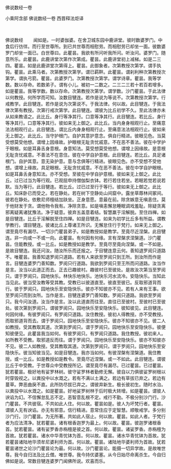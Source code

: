 佛说数经一卷


小乘阿含部
佛说数经一卷
西晋释法炬译


　　

佛说数经
　　闻如是。一时婆伽婆。在舍卫城东园中鹿讲堂。彼时数婆罗门。中食后行彷徉。而行至世尊所。到已共世尊而相慰劳。而相慰劳已却坐一面。彼数婆罗门却坐一面已。白世尊曰。此瞿昙。我欲有所问听我所问。听汝问。婆罗门。随意所乐。此瞿昙。此鹿讲堂次第作次第成。瞿昙。此鹿讲堂初上减梯。如是二三四。瞿昙。如是此鹿讲堂次第得上。瞿昙。此御象者。次第教授次第学。谓手执钩。瞿昙。此乘马者。次第教授次第学。谓已羁靽。此瞿昙。谓刹利种次第教授次第学。谓执弓箭。瞿昙。此婆罗门。次第教授次第学。谓学诗章。瞿昙。我等学数。数以存命。若数弟子。谓有小儿。被初一二数之。二三二三若十若百若增多。如是瞿昙。我等学数。数以存命。次第教授次第学。谓学数。沙门瞿昙。于此法律以何教授。何所学而可知。汝数目犍连。若作是说为等说不。次第教授次第学。行戒教学。此目犍连。若作是说为次第说不。于我法律。何以故。此目犍连。于我法律次第有教授。次第行戒次第学。此目犍连。谓彼为比丘初学不久。至此法律亦未从如来教语之。此比丘。身行等净其行。口意等净其行。此目犍连。若比丘。身行等净其行。口意等净其行。彼如来无上御之。此比丘。当内身身相观行止。至痛意法法相观行止。此目犍连。谓比丘内身身相观行止。至痛意法法相观行止。彼如来无上御之。此比丘。当守护根门。自护其意护意念。俱自行精进。彼眼见色。当莫受想莫受他想。谓增上因缘故。护眼根无耻贪忧戚意。不在恶不善法。彼在中学护于眼根。如是耳鼻舌身意根。身意知法。莫受想莫受他想。谓增上因缘故。是意根无耻贪忧戚意。不善法不在意住。彼在中学自护意根。此目犍连。若比丘。具足诸根门。自护其意。意无染护意。意与念俱等行精进。彼眼见色。亦不受想不受他想。谓增上缘故。具足眼根。无耻贪忧戚意。不在恶不善法。彼在中学自护眼根。如是耳鼻舌身意知法。亦不受想。至彼在中学自护意根。彼如来无上御之。此比丘。过已过当为等行观。已观屈申持僧伽梨衣钵。若行若住若坐。若眠若觉若说若默。当为等行。此目犍连。若比丘。过已过至行于等行。彼如来无上御之。此比丘。知床卧已而受之。若在静处。若在树下空静处山间窟中。露坐草蓐林间冢间。彼若在静处。依敷尼师檀结加趺坐。正身意愿。意最在前。除贪嫉意无嗔恚住。莫于他财发于贪。谓他物令我有。净除贪意。如是嗔恚懈怠睡眠调戏羞耻。除疑贪离邪离疑离诸犹豫法。净于疑意。彼弃五盖意着结。智慧羸于淫解脱。至住四禅。如是目犍连。比丘于淫解脱至住四禅。如是目犍连。如来为初学比丘多有所益。谓教学教行。谓目犍连。彼诸比丘上尊诸王所识。无懈怠住行于梵行。如来无上御之。谓至竟尽有漏尽。一切沙门瞿昙弟子。如是教授如是教学。至竟尽近涅槃。此目犍连。非一向或一不或一向。此瞿昙。有何因有何缘。言有涅槃求涅槃道。沙门瞿昙。住能教授。或一比丘。如是教授如是教学。至竟尽至竟向涅槃。或一不如是。是故目犍连。我还问汝。随汝所乐而还报之。于目犍连意云何。善知退罗阅只道路不。唯瞿昙。我善知退罗阅只道路。若有人来欲至罗阅只到王所。到汝所而作是言。目犍连婆罗门善知数。罗阅只行道路。我欲到罗阅只至王所而问道路。汝当作是言。汝当以此道正而去。正去已趣彼村。趣彼村已至彼处。是故汝次第当至罗阅只。谓于罗阅只。园地快乐。林快乐地快乐。池快乐河水流冷。安隐快乐。当知此当见此。彼当受汝教等受其教。受教已以彼道直至。彼直至彼已。反取邪道背而行。彼于罗阅只。园地快乐至安隐快乐。彼亦不知彼亦不见。若有人来有王事。欲至罗阅只而到汝所。当作是言。目犍连婆罗门善知数。罗阅只道路。我欲至罗阅只。我今问汝道。汝当作是言。汝以此道直而往至。直往已至彼村。至彼村已至彼处。彼次第到罗阅只。谓彼罗阅只。园地快乐至安隐快乐。彼知彼见。此目犍连。何因何缘。有彼罗阅只。有罗阅只道路。汝住教授。彼初人得教授。亦不受教授。而取邪道背而去。谓于罗阅只。园地快乐至安隐快乐。彼亦不知彼亦不见。彼二人如教授。受其教取其道。次第到罗阅只。谓于罗阅只。园地快乐至安隐快乐。彼便知彼便见。此瞿昙我当如何。有彼罗阅只。有罗阅只道路。我住教授。彼初来人。如所教不受教。取邪道反而往。谓于罗阅只。园地快乐至安隐快乐。彼亦不知彼亦不见。彼二人如教授。受其教取其道。次第到罗阅只。谓于罗阅只。园地快乐至安隐快乐。彼当知彼当见。如是目犍连。我亦当如何。有彼涅槃有涅槃道。我住教授。或一比丘。如是教授如是教令。至竟尽近涅槃。或一不如此。此目犍连。谓彼比丘于中受教。于世尊众中受教授所记。谓至竟尽有漏尽。已过瞿昙。已过瞿昙。犹若瞿昙。极好地有娑罗林树。彼守娑罗林者勤修无懈。彼自以力俱彼娑罗树根以时穿毁视之。以粪投中以水溉之。若有不满以土满之。若边有草拔已弃之。若边有蔓草。弊恶曲戾不直。此所防尽拔已弃之。谓彼弃新生。极长彼初生。随时水治。以粪投中以水溉之。如是瞿昙。好地娑罗树林于后时极大转增。如是瞿昙。谓彼人谀谄为幻。不信懈怠乱志不定。恶智意乱根不定。戒行不勤。不极分别沙门行。沙门瞿昙。不共彼宿。不共如此人住。何以故。瞿昙如是。彼人为坏梵行者。瞿昙。谓彼人无有谀谄。亦无有邪意。信行精进。意常住应于定智慧。顺敬戒学。多分别沙门行。沙门瞿昙。为无所著。共如此人宿止。何以故。瞿昙。如此人者。于梵行者为应法清净。犹若瞿昙。诸有根香迦罗为最上。何以故。瞿昙。彼迦罗诸根香首。犹若瞿昙。诸有娑罗香赤栴檀是彼之首。何以故。瞿昙。诸娑罗香。赤栴檀为首故。犹若瞿昙。诸水中华青忧钵为首。何以故。瞿昙。诸水华青忧钵为首故。犹若瞿昙诸陆地华须牟尼婆利师为首。何以故。瞿昙。诸陆地华婆利师为首故。犹若瞿昙诸世之论沙门瞿昙论为最。何以故。沙门瞿昙论。能摄一切异学故。是故唯世尊。我今自归法及比丘僧。唯世尊。我今持优婆塞。从今日始尽命离杀生。今自归佛如是说。常数目犍连婆罗门闻佛所说。欢喜而乐。

 
